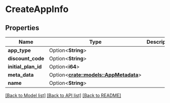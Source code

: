# CreateAppInfo

## Properties

| Name                | Type                                                     | Description | Notes      |
| ------------------- | -------------------------------------------------------- | ----------- | ---------- |
| **app_type**        | Option<**String**>                                       |             | [optional] |
| **discount_code**   | Option<**String**>                                       |             | [optional] |
| **initial_plan_id** | Option<**i64**>                                          |             | [optional] |
| **meta_data**       | Option<[**crate::models::AppMetadata**](AppMetadata.md)> |             | [optional] |
| **name**            | Option<**String**>                                       |             | [optional] |

[[Back to Model list]](../README.md#documentation-for-models) [[Back to API list]](../README.md#documentation-for-api-endpoints) [[Back to README]](../README.md)
